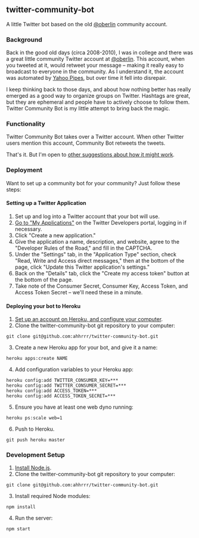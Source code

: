 ## twitter-community-bot

A little Twitter bot based on the old [@oberlin](https://twitter.com/oberlin) community account.

### Background

Back in the good old days (circa 2008-2010), I was in college and there was a great little community Twitter account at [@oberlin](https://twitter.com/oberlin). This account, when you tweeted at it, would retweet your message – making it really easy to broadcast to everyone in the community. As I understand it, the account was automated by [Yahoo Pipes](http://pipes.yahoo.com/pipes/), but over time it fell into disrepair.

I keep thinking back to those days, and about how nothing better has really emerged as a good way to organize groups on Twitter. Hashtags are great, but they are ephemeral and people have to actively choose to follow them. Twitter Community Bot is my little attempt to bring back the magic.

### Functionality

Twitter Community Bot takes over a Twitter account. When other Twitter users mention this account, Community Bot retweets the tweets.

That's it. But I'm open to [other suggestions about how it might work](https://github.com/ahhrrr/twitter-community-bot/issues).

### Deployment

Want to set up a community bot for your community? Just follow these steps:


#### Setting up a Twitter Application

1. Set up and log into a Twitter account that your bot will use.
2. [Go to "My Applications"](https://dev.twitter.com/apps) on the Twitter Developers portal, logging in if necessary.
3. Click "Create a new application."
4. Give the application a name, description, and website, agree to the "Developer Rules of the Road," and fill in the CAPTCHA.
5. Under the "Settings" tab, in the "Application Type" section, check "Read, Write and Access direct messages," then at the bottom of the page, click "Update this Twitter application's settings."
6. Back on the "Details" tab, click the "Create my access token" button at the bottom of the page.
7. Take note of the Consumer Secret, Consumer Key, Access Token, and Access Token Secret – we'll need these in a minute.

#### Deploying your bot to Heroku

1. [Set up an account on Heroku, and configure your computer](https://devcenter.heroku.com/articles/quickstart).
2. Clone the twitter-community-bot git repository to your computer:

  ```
  git clone git@github.com:ahhrrr/twitter-community-bot.git
  ```
3. Create a new Heroku app for your bot, and give it a name:
  ```
  heroku apps:create NAME
  ```
4. Add configuration variables to your Heroku app:
  ```
  heroku config:add TWITTER_CONSUMER_KEY=***
  heroku config:add TWITTER_CONSUMER_SECRET=***
  heroku config:add ACCESS_TOKEN=***
  heroku config:add ACCESS_TOKEN_SECRET=***
  ```

5. Ensure you have at least one web dyno running:
  ```
  heroku ps:scale web=1
  ```
6. Push to Heroku.

  ```
  git push heroku master
  ```

### Development Setup


1. [Install Node.js](http://nodejs.org/download/).
2. Clone the twitter-community-bot git repository to your computer:

  ```
  git clone git@github.com:ahhrrr/twitter-community-bot.git
  ```

3. Install required Node modules:

  ```
  npm install
  ```

4. Run the server:

  ```
  npm start
  ```

